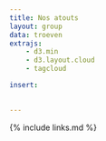 ```yaml
---
title: Nos atouts
layout: group
data: troeven
extrajs: 
    - d3.min
    - d3.layout.cloud
    - tagcloud

insert:
    

---
```

{% include links.md %}



